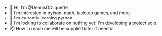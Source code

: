 - 👋 Hi, I’m @DennisDDuquette
- 👀 I’m interested in python, math, tabletop games, and more.
- 🌱 I’m currently learning python.
- 💞️ I’m looking to collaborate on nothing yet: I'm developing a project solo.
- 📫 How to reach me will be supplied later if needful.

<!---
DennisDDuquette/DennisDDuquette is a ✨ special ✨ repository because its `README.md` (this file) appears on your GitHub profile.
You can click the Preview link to take a look at your changes.
--->
